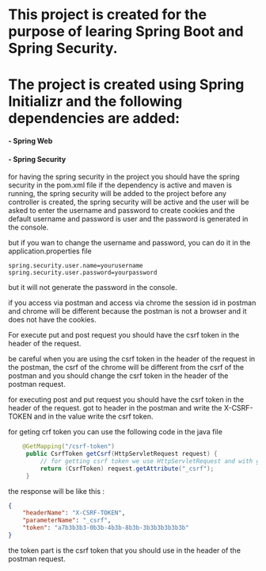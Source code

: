 # This project is created for the purpose of learing Spring Boot and Spring Security.
# The project is created using Spring Initializr and the following dependencies are added:
#### - Spring Web
#### - Spring Security

for having the spring security in the project
you should have the spring security in the pom.xml file
if the dependency is active and maven is running, the spring security will be added to the project
before any controller is created, the spring security will be active and the user will be asked to enter the username and password
to create cookies and the default username and password is user and the password is generated in the console.

but if you wan to change the username and password, you can do it in the application.properties file
```properties
spring.security.user.name=yourusername
spring.security.user.password=yourpassword
```
but it will not generate the password in the console.

if you access via postman and access via chrome the session id in postman 
and chrome will be different because the postman is not a browser and it does not have the cookies.

For execute put and post request you should have the csrf token in the header of the request.

be careful when you are using the csrf token in the header of the request in the postman,
the csrf of the chrome will be different from the csrf of the postman and
you should change the csrf token in the header of the postman request.

for executing post and put request you should have the csrf token in the header of the request.
got to header in the postman and write the X-CSRF-TOKEN and in the value write the csrf token.

for geting crf token you can use the following code in the java file
```java
    @GetMapping("/csrf-token")
     public CsrfToken getCsrf(HttpServletRequest request) {
         // for getting csrf token we use HttpServletRequest and with get attribute
         return (CsrfToken) request.getAttribute("_csrf");
     }
```
the response will be like this :
```json
{
    "headerName": "X-CSRF-TOKEN",
    "parameterName": "_csrf",
    "token": "a7b3b3b3-0b3b-4b3b-8b3b-3b3b3b3b3b3b"
}
```
the token part is the csrf token that you should use in the header of the postman request.

